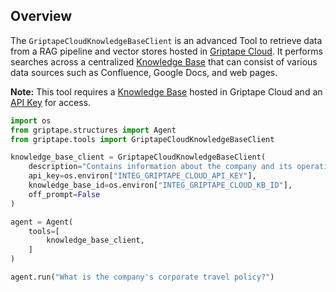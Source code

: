 ## Overview

The `GriptapeCloudKnowledgeBaseClient` is an advanced Tool to retrieve data from a RAG pipeline and vector stores hosted in [Griptape Cloud](https://cloud.griptape.ai). It performs searches across a centralized [Knowledge Base](https://cloud.griptape.ai/knowledge-bases) that can consist of various data sources such as Confluence, Google Docs, and web pages.

**Note:** This tool requires a [Knowledge Base](https://cloud.griptape.ai/knowledge-bases) hosted in Griptape Cloud and an [API Key](https://cloud.griptape.ai/keys) for access.

```python
import os
from griptape.structures import Agent
from griptape.tools import GriptapeCloudKnowledgeBaseClient

knowledge_base_client = GriptapeCloudKnowledgeBaseClient(
    description="Contains information about the company and its operations",
    api_key=os.environ["INTEG_GRIPTAPE_CLOUD_API_KEY"],
    knowledge_base_id=os.environ["INTEG_GRIPTAPE_CLOUD_KB_ID"],
    off_prompt=False
)

agent = Agent(
    tools=[
        knowledge_base_client,
    ]
)

agent.run("What is the company's corporate travel policy?")
```
